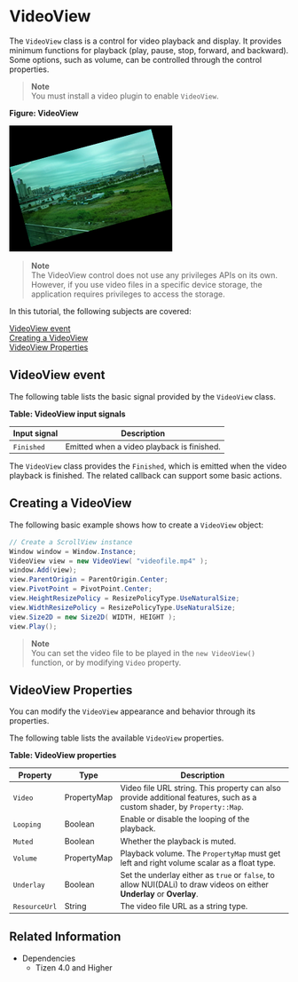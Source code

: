 # VideoView

The `VideoView` class is a control for video playback and display. It provides minimum functions for playback (play, pause, stop, forward, and backward). Some options, such as volume, can be controlled through the control properties.

 > **Note**  
 > You must install a video plugin to enable `VideoView`.

**Figure: VideoView**

![VideoView](./media/dali_videoview.png)

 > **Note**  
 > The VideoView control does not use any privileges APIs on its own. However, if you use video files in a specific device storage, the application requires privileges to access the storage.

In this tutorial, the following subjects are covered:

[VideoView event](#1)<br>
[Creating a VideoView](#2)<br>
[VideoView Properties](#3)<br>

<a name="1"></a>
## VideoView event

The following table lists the basic signal provided by the `VideoView` class.

**Table: VideoView input signals**

| Input signal  | Description                                 |
| ------------- | ------------------------------------------- |
| `Finished`    | Emitted when a video playback is finished.  |

The `VideoView` class provides the `Finished`, which is emitted when the video playback is finished. The related callback can support some basic actions.

<a name="2"></a>
## Creating a VideoView

The following basic example shows how to create a `VideoView` object:

```csharp
// Create a ScrollView instance
Window window = Window.Instance;
VideoView view = new VideoView( "videofile.mp4" );
window.Add(view);
view.ParentOrigin = ParentOrigin.Center;
view.PivotPoint = PivotPoint.Center;
view.HeightResizePolicy = ResizePolicyType.UseNaturalSize;
view.WidthResizePolicy = ResizePolicyType.UseNaturalSize;
view.Size2D = new Size2D( WIDTH, HEIGHT );
view.Play();
```

 > **Note**  
 > You can set the video file to be played in the `new VideoView()` function, or by modifying `Video` property.

<a name="3"></a>
## VideoView Properties

You can modify the `VideoView` appearance and behavior through its properties.

The following table lists the available `VideoView` properties.

**Table: VideoView properties**

| Property      | Type         | Description                              |
| ------------- | ------------ | ---------------------------------------- |
| `Video`       | PropertyMap  | Video file URL string. This property can also provide additional features, such as a custom shader, by `Property::Map`. |
| `Looping`     | Boolean      | Enable or disable the looping of the playback. |
| `Muted`       | Boolean      | Whether the playback is muted.            |
| `Volume`      | PropertyMap  | Playback volume. The `PropertyMap` must get left and right volume scalar as a float type. |
| `Underlay`    | Boolean      | Set the underlay either as `true` or `false`, to allow NUI(DALi) to draw videos on either **Underlay** or **Overlay**. |
| `ResourceUrl` | String       | The video file URL as a string type.            |



## Related Information
- Dependencies
  -   Tizen 4.0 and Higher
